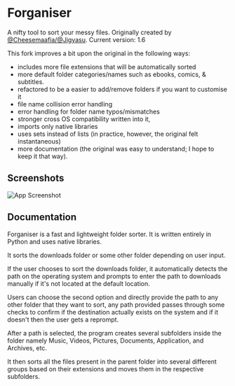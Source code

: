 # Forganiser

A nifty tool to sort your messy files. Originally created by [@Cheesemaafia/@Jigyasu](https://github.com/cheesemaafia/forganiser). Current version: 1.6

This fork improves a bit upon the original in the following ways:

- includes more file extensions that will be automatically sorted
- more default folder categories/names such as ebooks, comics, & subtitles.
- refactored to be a easier to add/remove folders if you want to customise it
- file name collision error handling
- error handling for folder name typos/mismatches
- stronger cross OS compatibility written into it,
- imports only native libraries
- uses sets instead of lists (in practice, however, the original felt instantaneous)
- more documentation (the original was easy to understand; I hope to keep it that way).

## Screenshots

![App Screenshot](https://i.postimg.cc/bNn0gxW9/Screenshot-from-2022-09-02-17-57-49.png)

## Documentation

Forganiser is a fast and lightweight folder sorter. It is written entirely in Python and uses native libraries.

It sorts the downloads folder or some other folder depending on user input.

If the user chooses to sort the downloads folder, it automatically detects the path on the operating system and prompts to enter the path to downloads manually if it's not located at the default location.

Users can choose the second option and directly provide the path to any other folder that they want to sort, any path provided passes through some checks to confirm if the destination actually exists on the system and if it doesn't then the user gets a reprompt.

After a path is selected, the program creates several subfolders inside the folder namely Music, Videos, Pictures, Documents, Application, and Archives, etc.

It then sorts all the files present in the parent folder into several different groups based on their extensions and moves them in the respective subfolders.
